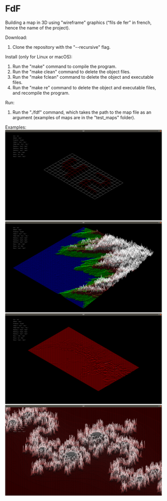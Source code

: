 # FdF
Building a map in 3D using "wireframe" graphics (“fils de fer” in french, hence the name of the project).

Download:
1) Clone the repository with the "--recursive" flag.


Install (only for Linux or macOS):
1) Run the "make" command to compile the program.
2) Run the "make clean" command to delete the object files.
3) Run the "make fclean" command to delete the object and executable files.
4) Run the "make re" command to delete the object and executable files, and recompile the program.

  
Run:
1) Run the "./fdf" command, which takes the path to the map file as an argument (examples of maps are in the "test_maps" folder).


Examples:
![alt text](screenshots/42.png)​
![alt text](screenshots/t1.png)​
![alt text](screenshots/mars.png)​
![alt text](screenshots/julia.png)​

